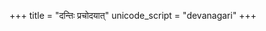 +++
title = "दन्तिः प्रचोदयात्"
unicode_script = "devanagari"
+++

<div class="js_include" url="/vedAH_yajuH/taittirIyam/AraNyakam/sarva-prastutiH/06_mahA-nArAyaNopaniShat/aMshAH/dantiH_prachodayAt/"  newLevelForH1="2" includeTitle="false"> </div>   
